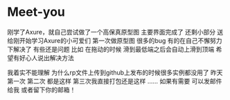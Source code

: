 # Meet-you
刚学了Axure，就自己尝试做了一个高保真原型图 主要界面完成了 还剩小部分 送给刚开始学习Axure的小可爱们
第一次做原型图 很多的bug 有的在自己不懈努力下解决了 有些还是问题
比如 在拖动的时候 滑到最低端之后会自动上滑到顶端
希望有好心人说出解决方法

我着实不能理解 为什么rp文件上传到github上发布的时候很多实例都没用了
昨天第一次 第二次 都是这样 
第三次我直接打包还是这样
…… 
如果有需要 可以发邮件给我 或者留下你的邮箱！
